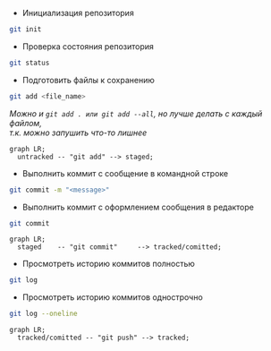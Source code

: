 - Инициализация репозитория
```bash
git init
```

- Проверка состояния репозитория
```bash
git status
```

- Подготовить файлы к сохранению
```bash
git add <file_name>
```

*Можно и ```git add . или git add --all```, но лучше делать с каждый файлом,*   
*т.к. можно запушить что-то лишнее*

```mermaid
graph LR;
  untracked -- "git add" --> staged;
``` 

- Выполнить коммит с сообщение в командной строке
```bash
git commit -m "<message>"
```

- Выполнить коммит с оформлением сообщения в редакторе
```bash
git commit
```

```mermaid
graph LR;
  staged    -- "git commit"     --> tracked/comitted;
``` 

- Просмотреть историю коммитов полностью
```bash
git log
```
- Просмотреть историю коммитов однострочно
```bash
git log --oneline
```

```mermaid
graph LR;
  tracked/comitted -- "git push" --> tracked;
``` 